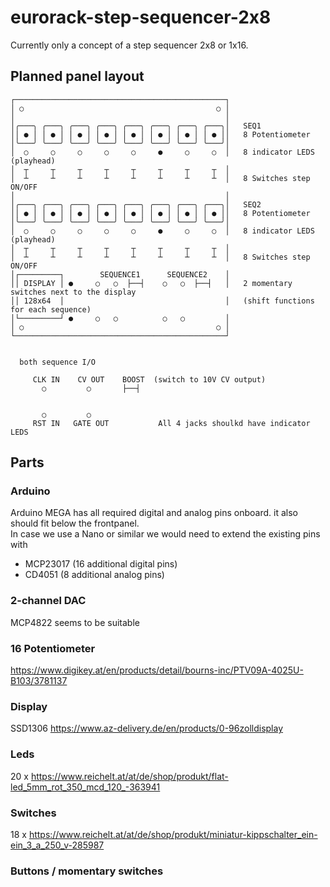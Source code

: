 # eurorack-step-sequencer-2x8
Currently only a concept of a step sequencer 2x8 or 1x16.  



## Planned panel layout
```
┌───────────────────────────────────────────────┐
│ ○                                           ○ │
│                                               │
│╭───╮ ╭───╮ ╭───╮ ╭───╮ ╭───╮ ╭───╮ ╭───╮ ╭───╮│   SEQ1
││ ● │ │ ● │ │ ● │ │ ● │ │ ● │ │ ● │ │ ● │ │ ● ││   8 Potentiometer
│╰───╯ ╰───╯ ╰───╯ ╰───╯ ╰───╯ ╰───╯ ╰───╯ ╰───╯│
│  ○     ○     ○     ○     ○     ●     ○     ○  │   8 indicator LEDS (playhead)
│  ┬     ┬     ┬     ┬     ┬     ┬     ┬     ┬  │
│  ┴     ┴     ┴     ┴     ┴     ┴     ┴     ┴  │   8 Switches step ON/OFF
│                                               │
│╭───╮ ╭───╮ ╭───╮ ╭───╮ ╭───╮ ╭───╮ ╭───╮ ╭───╮│   SEQ2
││ ● │ │ ● │ │ ● │ │ ● │ │ ● │ │ ● │ │ ● │ │ ● ││   8 Potentiometer
│╰───╯ ╰───╯ ╰───╯ ╰───╯ ╰───╯ ╰───╯ ╰───╯ ╰───╯│
│  ○     ○     ○     ○     ○     ●     ○     ○  │   8 indicator LEDS (playhead)
│  ┬     ┬     ┬     ┬     ┬     ┬     ┬     ┬  │
│  ┴     ┴     ┴     ┴     ┴     ┴     ┴     ┴  │   8 Switches step ON/OFF
│┌─────────┐        SEQUENCE1      SEQUENCE2    │
││ DISPLAY │ ●     ○   ○  ├──┤    ○   ○  ├──┤   │   2 momentary switches next to the display
││ 128x64  │                                    │   (shift functions for each sequence)
│└─────────┘ ●     ○   ○          ○   ○         │   
│ ○                                           ○ │
└───────────────────────────────────────────────┘


  both sequence I/O
  
     CLK IN    CV OUT    BOOST  (switch to 10V CV output)
       ○         ○       ├──┤  
    

       ○         ○
     RST IN   GATE OUT           All 4 jacks shoulkd have indicator LEDS
```

## Parts
### Arduino
Arduino MEGA has all required digital and analog pins onboard. it also should fit below the frontpanel.  
In case we use a Nano or similar we would need to extend the existing pins with
 - MCP23017 (16 additional digital pins)
 - CD4051 (8 additional analog pins)
 
### 2-channel DAC 
MCP4822 seems to be suitable

### 16 Potentiometer
https://www.digikey.at/en/products/detail/bourns-inc/PTV09A-4025U-B103/3781137

### Display
SSD1306 https://www.az-delivery.de/en/products/0-96zolldisplay

### Leds
20 x https://www.reichelt.at/at/de/shop/produkt/flat-led_5mm_rot_350_mcd_120_-363941

### Switches
18 x https://www.reichelt.at/at/de/shop/produkt/miniatur-kippschalter_ein-ein_3_a_250_v-285987

### Buttons / momentary switches

